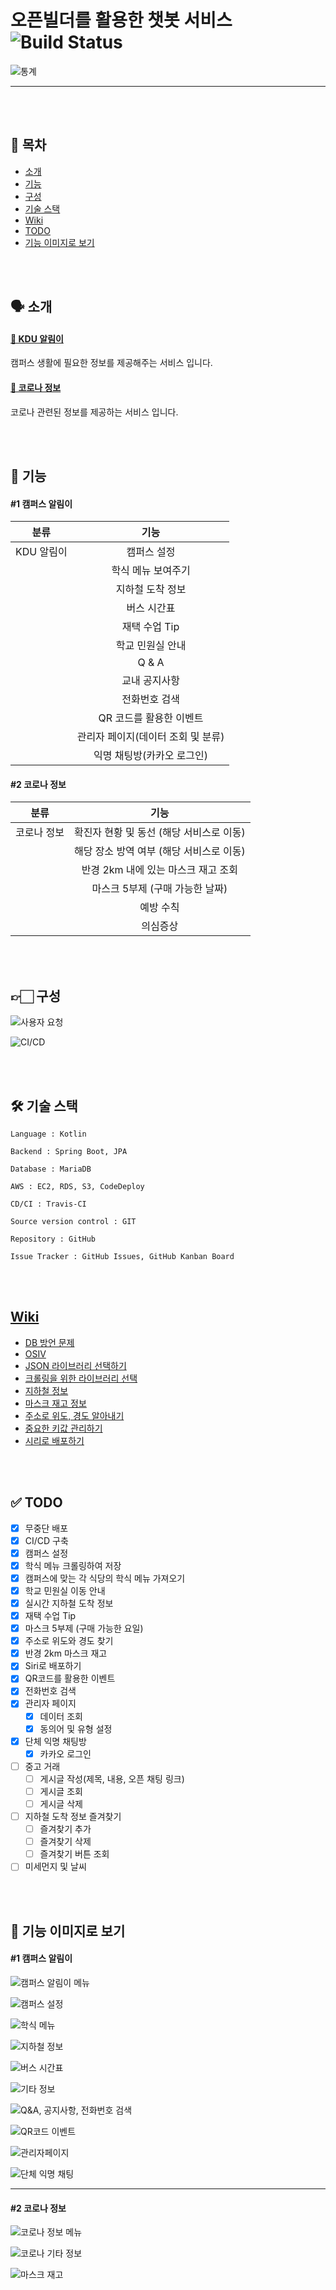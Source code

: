 # 오픈빌더를 활용한 챗봇 서비스 ![Build Status](https://travis-ci.org/hyojaekim/chatbot.svg?branch=master)

![통계](img/통계.png)

---

<br/><br/>

## 📜 목차
* [소개](https://github.com/hyojaekim/chatbot#-%EC%86%8C%EA%B0%9C)
* [기능](https://github.com/hyojaekim/chatbot#-%EA%B8%B0%EB%8A%A5)
* [구성](https://github.com/hyojaekim/chatbot#-%EA%B5%AC%EC%84%B1)
* [기술 스택](https://github.com/hyojaekim/chatbot#-%EA%B8%B0%EC%88%A0-%EC%8A%A4%ED%83%9D)
* [Wiki](https://github.com/hyojaekim/chatbot#wiki)
* [TODO](https://github.com/hyojaekim/chatbot#-todo)
* [기능 이미지로 보기](https://github.com/hyojaekim/chatbot#-todo)

<br/><br/>

## 🗣 소개

#### [🏫 KDU 알림이](https://pf.kakao.com/_hdxaVj)

캠퍼스 생활에 필요한 정보를 제공해주는 서비스 입니다.

#### [🦠 코로나 정보](https://pf.kakao.com/_hUrGxb)

코로나 관련된 정보를 제공하는 서비스 입니다.

<br/><br/>

## 🧩 기능

#### #1 캠퍼스 알림이

| 분류 | 기능 |
| :---: | :---: |
| KDU 알림이 | 캠퍼스 설정 |
| | 학식 메뉴 보여주기 |
| | 지하철 도착 정보 |
| | 버스 시간표 |
| | 재택 수업 Tip |
| | 학교 민원실 안내 |
| | Q & A |
| | 교내 공지사항 |
| | 전화번호 검색 |
| | QR 코드를 활용한 이벤트 |
| | 관리자 페이지(데이터 조회 및 분류) |
| | 익명 채팅방(카카오 로그인) |


#### #2 코로나 정보

| 분류 | 기능 |
| :---: | :---: |
| 코로나 정보 | 확진자 현황 및 동선 (해당 서비스로 이동) |
| | 해당 장소 방역 여부 (해당 서비스로 이동) |
| | 반경 2km 내에 있는 마스크 재고 조회 |
| | 마스크 5부제 (구매 가능한 날짜) |
| | 예방 수칙 |
| | 의심증상 |

<br/><br/>

## 👉🏻 구성

![사용자 요청](img/flow.png)

![CI/CD](img/flow2.png)

<br/><br/>

## 🛠 기술 스택

```
Language : Kotlin

Backend : Spring Boot, JPA

Database : MariaDB

AWS : EC2, RDS, S3, CodeDeploy

CD/CI : Travis-CI
 
Source version control : GIT

Repository : GitHub

Issue Tracker : GitHub Issues, GitHub Kanban Board
```

<br/><br/>

## [Wiki](https://github.com/hyojaekim/chatbot/wiki)

- [DB 방언 문제](https://github.com/hyojaekim/chatbot/wiki/DB-%EB%B0%A9%EC%96%B8-%EB%AC%B8%EC%A0%9C-(MySQL5InnoDBDialect-Deprecated))
- [OSIV](https://github.com/hyojaekim/chatbot/wiki/OSIV-(Open-Session-In-View)-%EB%AC%B8%EC%A0%9C%EC%A0%90)
- [JSON 라이브러리 선택하기](https://github.com/hyojaekim/chatbot/wiki/JSON-%EB%9D%BC%EC%9D%B4%EB%B8%8C%EB%9F%AC%EB%A6%AC-%EC%84%A0%ED%83%9D-%EA%B8%B0%EC%A4%80)
- [크롤링을 위한 라이브러리 선택](https://github.com/hyojaekim/chatbot/wiki/%ED%81%AC%EB%A1%A4%EB%A7%81%EC%9D%84-%EC%9C%84%ED%95%9C-%EB%9D%BC%EC%9D%B4%EB%B8%8C%EB%9F%AC%EB%A6%AC-%EC%84%A0%EC%A0%95-(Jsoup))
- [지하철 정보](https://github.com/hyojaekim/chatbot/wiki/%EC%8B%A4%EC%8B%9C%EA%B0%84-%EC%A7%80%ED%95%98%EC%B2%A0-%EC%A0%95%EB%B3%B4)
- [마스크 재고 정보](https://github.com/hyojaekim/chatbot/wiki/%EB%A7%88%EC%8A%A4%ED%81%AC-%EC%9E%AC%EA%B3%A0-%EC%A0%95%EB%B3%B4-%EC%98%88%EC%8B%9C)
- [주소로 위도, 경도 알아내기](https://github.com/hyojaekim/chatbot/wiki/%EC%A3%BC%EC%86%8C-%EC%9C%84%EB%8F%84,-%EA%B2%BD%EB%8F%84-%EC%95%8C%EC%95%84%EB%82%B4%EA%B8%B0)
- [중요한 키값 관리하기](https://hyojaedev.tistory.com/13)
- [시리로 배포하기](https://hyojaedev.tistory.com/15)

<br/><br/>

## ✅ TODO

- [x] 무중단 배포
- [x] CI/CD 구축
- [x] 캠퍼스 설정
- [x] 학식 메뉴 크롤링하여 저장
- [x] 캠퍼스에 맞는 각 식당의 학식 메뉴 가져오기
- [x] 학교 민원실 이동 안내
- [x] 실시간 지하철 도착 정보
- [x] 재택 수업 Tip
- [x] 마스크 5부제 (구매 가능한 요일)
- [x] 주소로 위도와 경도 찾기
- [x] 반경 2km 마스크 재고
- [x] Siri로 배포하기
- [x] QR코드를 활용한 이벤트
- [x] 전화번호 검색
- [x] 관리자 페이지
  - [x] 데이터 조회
  - [x] 동의어 및 유형 설정
- [x] 단체 익명 채팅방
  - [x] 카카오 로그인
- [ ] 중고 거래
  - [ ] 게시글 작성(제목, 내용, 오픈 채팅 링크)
  - [ ] 게시글 조회
  - [ ] 게시글 삭제
- [ ] 지하철 도착 정보 즐겨찾기
  - [ ] 즐겨찾기 추가
  - [ ] 즐겨찾기 삭제
  - [ ] 즐겨찾기 버튼 조회
- [ ] 미세먼지 및 날씨

<br/><br/>

## 🧩 기능 이미지로 보기

#### #1 캠퍼스 알림이

![캠퍼스 알림이 메뉴](img/캠퍼스알림이메뉴.png)

![캠퍼스 설정](img/캠퍼스설정.png)

![학식 메뉴](img/학식메뉴.png)

![지하철 정보](img/지하철정보.png)

![버스 시간표](img/버스정보.png)

![기타 정보](img/기타.png)

![Q&A, 공지사항, 전화번호 검색](img/Q&A_공지사항_전화번호.png)

![QR코드 이벤트](img/QR코드이벤트.png)

![관리자페이지](img/관리자페이지.png)

![단체 익명 채팅](img/단체익명채팅.png)

---

#### #2 코로나 정보

![코로나 정보 메뉴](img/코로나정보메뉴.png)

![코로나 기타 정보](img/코로나기타정보.png)

![마스크 재고](img/마스크재고.png)